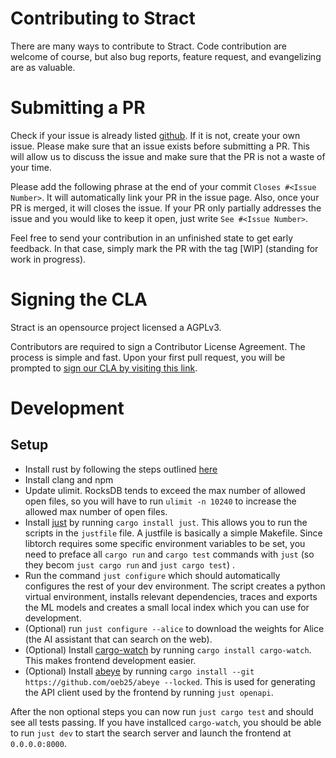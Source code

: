 # Contributing to Stract
There are many ways to contribute to Stract.
Code contribution are welcome of course, but also
bug reports, feature request, and evangelizing are as valuable.

# Submitting a PR
Check if your issue is already listed [github](https://github.com/StractOrg/stract/issues).
If it is not, create your own issue. Please make sure that an issue exists before
submitting a PR. This will allow us to discuss the issue and make sure that the
PR is not a waste of your time.

Please add the following phrase at the end of your commit `Closes #<Issue Number>`.
It will automatically link your PR in the issue page. Also, once your PR is merged, it will
closes the issue. If your PR only partially addresses the issue and you would like to
keep it open, just write `See #<Issue Number>`.

Feel free to send your contribution in an unfinished state to get early feedback.
In that case, simply mark the PR with the tag [WIP] (standing for work in progress).

# Signing the CLA
Stract is an opensource project licensed a AGPLv3.

Contributors are required to sign a Contributor License Agreement.
The process is simple and fast. Upon your first pull request, you will be prompted to
[sign our CLA by visiting this link](https://cla-assistant.io/StractOrg/stract).

# Development
## Setup
* Install rust by following the steps outlined [here](https://www.rust-lang.org/tools/install)
* Install clang and npm
* Update ulimit. RocksDB tends to exceed the max number of allowed open files, so you will have to run `ulimit -n 10240` to increase the allowed max number of open files.
* Install [just](https://github.com/casey/just) by running `cargo install just`. This allows you to run the scripts in the `justfile` file. A justfile is basically a simple Makefile. Since libtorch requires some specific environment variables to be set, you need to preface all `cargo run` and `cargo test` commands with `just` (so they becom `just cargo run` and `just cargo test`) .
* Run the command `just configure` which should automatically configures the rest of your dev environment. The script creates a python virtual environment, installs relevant dependencies, traces and exports the ML models and creates a small local index which you can use for development.
* (Optional) run `just configure --alice` to download the weights for Alice (the AI assistant that can search on the web).
* (Optional) Install [cargo-watch](https://github.com/watchexec/cargo-watch) by running `cargo install cargo-watch`. This makes frontend development easier.
* (Optional) Install [abeye](https://github.com/oeb25/abeye) by running `cargo install --git https://github.com/oeb25/abeye --locked`. This is used for generating the API client used by the frontend by running `just openapi`.

After the non optional steps you can now run `just cargo test` and should see all tests passing. If you have installced `cargo-watch`, you should be able to run `just dev` to start the search server and launch the frontend at `0.0.0.0:8000`.
